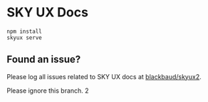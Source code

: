 # SKY UX Docs

```
npm install
skyux serve
```

## Found an issue?

Please log all issues related to SKY UX docs at [blackbaud/skyux2](https://github.com/blackbaud/skyux2/issues).


Please ignore this branch.
2
